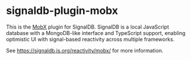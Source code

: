 # signaldb-plugin-mobx

This is the [MobX](https://mobx.js.org/README.html) plugin for SignalDB. SignalDB is a local JavaScript database with a MongoDB-like interface and TypeScript support, enabling optimistic UI with signal-based reactivity across multiple frameworks.

See https://signaldb.js.org/reactivity/mobx/ for more information.
